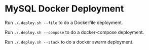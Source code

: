 # MySQL Docker Deployment

Run `./.deploy.sh --file` to do a Dockerfile deployment.

Run `./.deploy.sh --compose` to do a docker-compose deployment.

Run `./.deploy.sh --stack` to do a docker swarm deployment.